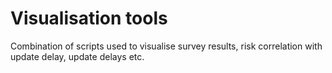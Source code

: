 # Visualisation tools

Combination of scripts used to visualise survey results, risk correlation with update delay, update delays etc.

